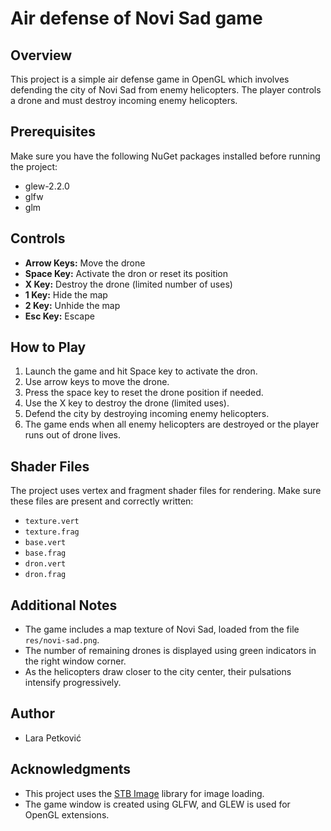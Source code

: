 # Air defense of Novi Sad game

## Overview
This project is a simple air defense game in OpenGL which involves defending the city of Novi Sad from enemy helicopters. The player controls a drone and must destroy incoming enemy helicopters.

## Prerequisites
Make sure you have the following NuGet packages installed before running the project:

- glew-2.2.0
- glfw
- glm

## Controls
- **Arrow Keys:** Move the drone
- **Space Key:** Activate the dron or reset its position
- **X Key:** Destroy the drone (limited number of uses)
- **1 Key:** Hide the map
- **2 Key:** Unhide the map
- **Esc Key:** Escape

## How to Play
1. Launch the game and hit Space key to activate the dron.
2. Use arrow keys to move the drone.
3. Press the space key to reset the drone position if needed.
4. Use the X key to destroy the drone (limited uses).
5. Defend the city by destroying incoming enemy helicopters.
6. The game ends when all enemy helicopters are destroyed or the player runs out of drone lives.

## Shader Files
The project uses vertex and fragment shader files for rendering. Make sure these files are present and correctly written:

- `texture.vert`
- `texture.frag`
- `base.vert`
- `base.frag`
- `dron.vert`
- `dron.frag`

## Additional Notes
- The game includes a map texture of Novi Sad, loaded from the file `res/novi-sad.png`.
- The number of remaining drones is displayed using green indicators in the right window corner.
- As the helicopters draw closer to the city center, their pulsations intensify progressively.

## Author
- Lara Petković

## Acknowledgments
- This project uses the [STB Image](https://github.com/nothings/stb) library for image loading.
- The game window is created using GLFW, and GLEW is used for OpenGL extensions.
